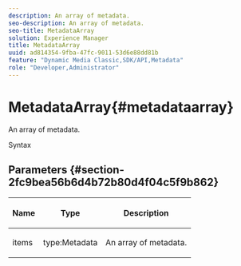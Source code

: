 ```yaml
---
description: An array of metadata.
seo-description: An array of metadata.
seo-title: MetadataArray
solution: Experience Manager
title: MetadataArray
uuid: ad814354-9fba-47fc-9011-53d6e88dd81b
feature: "Dynamic Media Classic,SDK/API,Metadata"
role: "Developer,Administrator"
---
```


# MetadataArray{#metadataarray}

An array of metadata.

 Syntax 

## Parameters {#section-2fc9bea56b6d4b72b80d4f04c5f9b862}

<table id="table_04100BB8ABD84EF68B0A7CE3AD946414"> 
 <thead> 
  <tr> 
   <th colname="col1" class="entry"> <p>Name </p> </th> 
   <th colname="col2" class="entry"> <p>Type </p> </th> 
   <th colname="col3" class="entry"> <p>Description </p> </th> 
  </tr> 
 </thead>
 <tbody> 
  <tr> 
   <td colname="col1"> <p><span class="codeph"> <span class="varname"> items</span> </span> </p> </td> 
   <td colname="col2"> <p><span class="codeph"> type:Metadata</span> </p> </td> 
   <td colname="col3"> <p>An array of metadata. </p> </td> 
  </tr> 
 </tbody> 
</table>

